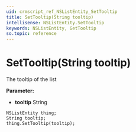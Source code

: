 ```yaml
---
uid: crmscript_ref_NSListEntity_SetTooltip
title: SetTooltip(String tooltip)
intellisense: NSListEntity.SetTooltip
keywords: NSListEntity, GetTooltip
so.topic: reference
---
```


# SetTooltip(String tooltip)

The tooltip of the list

**Parameter:** 
* **tooltip** String

```crmscript
NSListEntity thing;
String tooltip;
thing.SetTooltip(tooltip);
```

